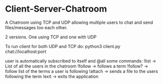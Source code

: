 # Client-Server-Chatroom
A Chatroom using TCP and UDP allowing multiple users to chat and send files/messages too each other.

2 versions. One using TCP and one with UDP

To run client for both UDP and TCP do: python3 client.py <username> chat://localhost:port

user is automatically subscribed to itself and @all
some commands:
  !list -> List of all the users in the chatroom
  !follow <term> -> follows a term
  !follow? -> follow list of the terms a user is following
  !attach <file> <term> -> sends a file to the users following the term
  !exit -> exits the application
